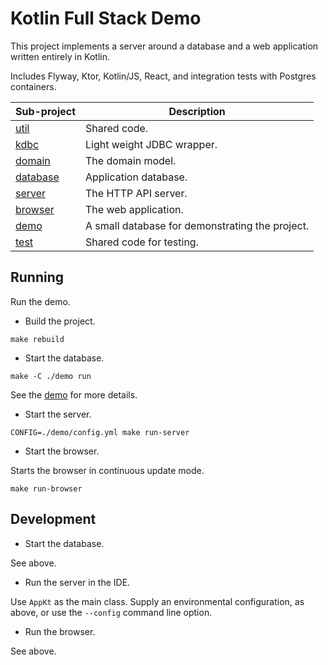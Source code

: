 # Kotlin Full Stack Demo

This project implements a server around a database and a web application written entirely in Kotlin.

Includes Flyway, Ktor, Kotlin/JS, React, and integration tests with Postgres containers.

| Sub-project                      | Description                                     |
|----------------------------------|-------------------------------------------------|
| [util](./util/README.md)         | Shared code.                                    |
| [kdbc](./kdbc/README.md)         | Light weight JDBC wrapper.                      |
| [domain](./domain/README.md)     | The domain model.                               |
| [database](./database/README.md) | Application database.                           |
| [server](./server/README.md)     | The HTTP API server.                            |
| [browser](./browser/README.md)   | The web application.                            |
| [demo](./demo/README.md)         | A small database for demonstrating the project. |
| [test](./test/README.md)         | Shared code for testing.                        |

## Running

Run the demo.

* Build the project.

`make rebuild`

* Start the database.

`make -C ./demo run`

See the [demo](./demo/README.md) for more details.

* Start the server.

`CONFIG=./demo/config.yml make run-server`

* Start the browser.

Starts the browser in continuous update mode.

`make run-browser`

## Development

* Start the database.

See above.

* Run the server in the IDE.

Use `AppKt` as the main class.
Supply an environmental configuration, as above, or use the `--config` command line option.

* Run the browser.

See above.
